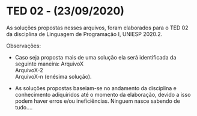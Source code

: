 # TED 02 - (23/09/2020)
 
As soluções propostas nesses arquivos, foram elaborados para o TED 02 da disciplina de Linguagem de Programação I, UNIESP 2020.2.

Observações:

- Caso seja proposta mais de uma solução ela será identificada da seguinte maneira: 
ArquivoX  
ArquivoX-2  
ArquivoX-n (enésima solução).

- As soluções propostas baseiam-se no andamento da disciplina e conhecimento adiquiridos até o momento da elaboração, devido a isso podem haver erros e/ou ineficiências.
Ninguem nasce sabendo de tudo....  
